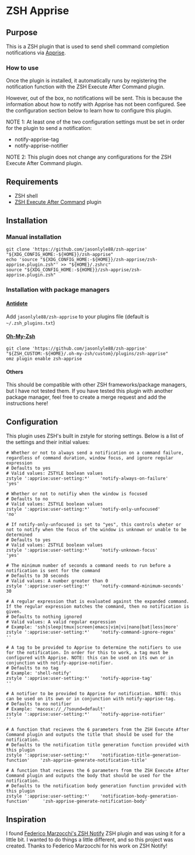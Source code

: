 # ZSH Apprise

## Purpose

This is a ZSH plugin that is used to send shell command completion notifications via [Apprise](https://github.com/caronc/apprise).

### How to use
Once the plugin is installed, it automatically runs by registering the notification function with the ZSH Execute After Command plugin.

However, out of the box, no notifications will be sent. This is because the information about how to notify with Apprise has not been configured. See the configuration section below to learn how to configure this plugin.

NOTE 1: At least one of the two configuration settings must be set in order for the plugin to send a notification:
- notify-apprise-tag
- notify-apprise-notifier

NOTE 2: This plugin does not change any configurations for the ZSH Execute After Command plugin.

## Requirements
- ZSH shell
- [ZSH Execute After Command](https://github.com/jasonlyle88/zsh-apprise) plugin

## Installation

### Manual installation
```shell
git clone 'https://github.com/jasonlyle88/zsh-apprise' "${XDG_CONFIG_HOME:-${HOME}}/zsh-apprise"
echo 'source "${XDG_CONFIG_HOME:-${HOME}}/zsh-apprise/zsh-apprise.plugin.zsh"' >> "${HOME}/.zshrc"
source "${XDG_CONFIG_HOME:-${HOME}}/zsh-apprise/zsh-apprise.plugin.zsh"
```

### Installation with package managers

#### [Antidote](https://getantidote.github.io/)
Add `jasonlyle88/zsh-apprise` to your plugins file (default is `~/.zsh_plugins.txt`)

#### [Oh-My-Zsh](https://ohmyz.sh/)
```shell
git clone 'https://github.com/jasonlyle88/zsh-apprise' "${ZSH_CUSTOM:-${HOME}/.oh-my-zsh/custom}/plugins/zsh-apprise"
omz plugin enable zsh-apprise
```

#### Others
This should be compatible with other ZSH frameworks/package managers, but I have not tested them. If you have tested this plugin with another package manager, feel free to create a merge request and add the instructions here!

## Configuration
This plugin uses ZSH's built in zstyle for storing settings. Below is a list of the settings and their initial values:

```shell
# Whether or not to always send a notification on a command failure, regardless of command duration, window focus, and ignore regular expression
# Defaults to yes
# Valid values: ZSTYLE boolean values
zstyle ':apprise:user-setting:*'    'notify-always-on-failure'                  'yes'

# Whether or not to notifiy when the window is focused
# Defaults to no
# Valid values: ZSTYLE boolean values
zstyle ':apprise:user-setting:*'    'notify-only-unfocused'                     'no'

# If notify-only-unfocused is set to "yes", this controls wheter or not to notify when the focus of the window is unknown or unable to be determined
# Defaults to yes
# Valid values: ZSTYLE boolean values
zstyle ':apprise:user-setting:*'    'notify-unknown-focus'                      'yes'

# The minimum number of seconds a command needs to run before a notification is sent for the command
# Defaults to 30 seconds
# Valid values: A number greater than 0
zstyle ':apprise:user-setting:*'    'notify-command-minimum-seconds'            30

# A regular expression that is evaluated against the expanded command. If the regular expression matches the command, then no notification is given.
# Defaults to nothing ignored
# Valid values: A valid regular expression
# Example: 'ssh|sleep|tmux|screen|emacs|vim|vi|nano|bat|less|more'
zstyle ':apprise:user-setting:*'    'notify-command-ignore-regex'               ''

# A tag to be provided to Apprise to determine the notifiers to use for the notification. In order for this to work, a tag must be configured with Apprise. NOTE: this can be used on its own or in conjunction with notify-apprise-notifier.
# Defaults to no tag
# Example: 'shell-notify'
zstyle ':apprise:user-setting:*'    'notify-apprise-tag'                        ''

# A notifier to be provided to Apprise for notification. NOTE: this can be used on its own or in conjunction with notify-apprise-tag.
# Defaults to no notifier
# Example: 'macosx://_/?sound=default'
zstyle ':apprise:user-setting:*'    'notify-apprise-notifier'                   ''

# A function that recieves the 6 parameters from the ZSH Execute After Command plugin and outputs the title that should be used for the notification.
# Defaults to the notification title generation function provided with this plugin
zstyle ':apprise:user-setting:*'    'notification-title-generation-function'    'zsh-apprise-generate-notification-title'

# A function that recieves the 6 parameters from the ZSH Execute After Command plugin and outputs the body that should be used for the notification.
# Defaults to the notification body generation function provided with this plugin
zstyle ':apprise:user-setting:*'    'notification-body-generation-function'     'zsh-apprise-generate-notification-body'
```

## Inspiration
I found [Federico Marzocchi's ZSH Notify](https://github.com/marzocchi/zsh-notify) ZSH plugin and was using it for a little bit. I wanted to do things a little different, and so this project was created. Thanks to Federico Marzocchi for his work on ZSH Notify!
